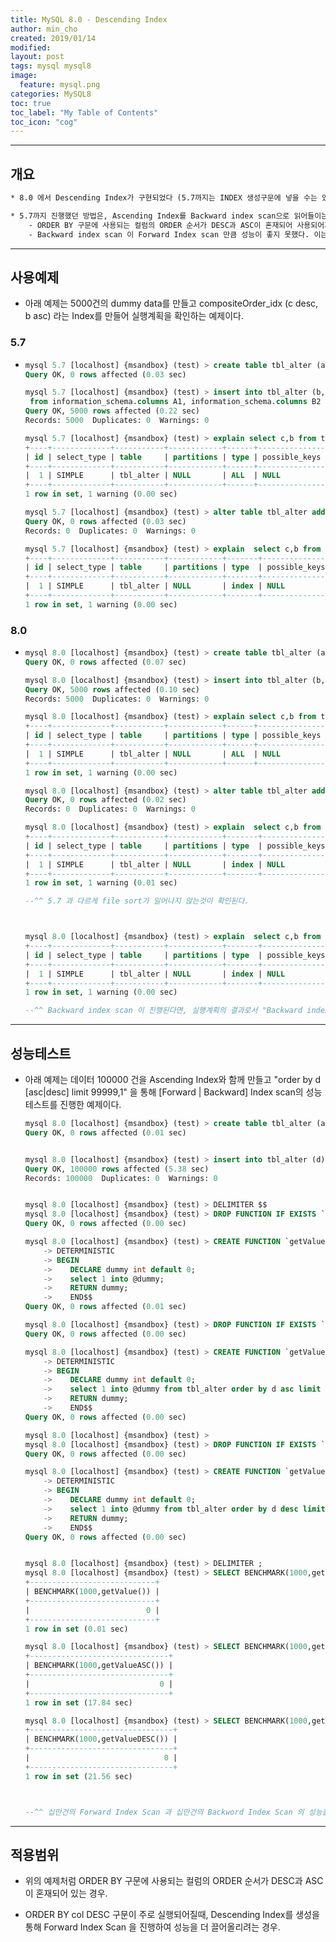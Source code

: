 ```yaml
---
title: MySQL 8.0 - Descending Index
author: min_cho
created: 2019/01/14
modified:
layout: post
tags: mysql mysql8
image:
  feature: mysql.png
categories: MySQL8
toc: true
toc_label: "My Table of Contents"
toc_icon: "cog"
---
```



------

## 개요

```txt
* 8.0 에서 Descending Index가 구현되었다 (5.7까지는 INDEX 생성구문에 넣을 수는 있었지만 무시되었음).

* 5.7까지 진행했던 방법은, Ascending Index를 Backward index scan으로 읽어들이는 방법을 사용하여 Descending Index의 흉내를 낼 수 있지만, 그에따른 부작용이 발생되었다.
    - ORDER BY 구문에 사용되는 컬럼의 ORDER 순서가 DESC과 ASC이 혼재되어 사용되어져야 하는 경우, index를 (col1:DESC , col2:ASC) 처럼 만들겠지만 실제로는 (col1:ASC , col2:ASC) 로 만들어져 col1의 Backward index scan 만이 가능했다.
    - Backward index scan 이 Forward Index scan 만큼 성능이 좋지 못했다. 이는 처음 구성된 InnoDB 아키텍쳐의 한계 (Page lock order, Page 내의 single linked list를 가진 데이터) 이다.

```



------

## 사용예제

- 아래 예제는 5000건의 dummy data를 만들고 compositeOrder_idx (c desc, b asc) 라는 Index를 만들어 실행계획을 확인하는 예제이다.

### 5.7

- ```sql
  mysql 5.7 [localhost] {msandbox} (test) > create table tbl_alter (a int primary key auto_increment, b int, c int, d varchar(40));
  Query OK, 0 rows affected (0.03 sec)

  mysql 5.7 [localhost] {msandbox} (test) > insert into tbl_alter (b,c,d)  select round(rand()*10)+1, round(rand()*1000)+1, uuid()
   from information_schema.columns A1, information_schema.columns B2 limit 5000;
  Query OK, 5000 rows affected (0.22 sec)
  Records: 5000  Duplicates: 0  Warnings: 0

  mysql 5.7 [localhost] {msandbox} (test) > explain select c,b from tbl_alter order by c desc, b asc limit 10;
  +----+-------------+-----------+------------+------+---------------+------+---------+------+------+----------+----------------+
  | id | select_type | table     | partitions | type | possible_keys | key  | key_len | ref  | rows | filtered | Extra          |
  +----+-------------+-----------+------------+------+---------------+------+---------+------+------+----------+----------------+
  |  1 | SIMPLE      | tbl_alter | NULL       | ALL  | NULL          | NULL | NULL    | NULL | 4999 |   100.00 | Using filesort |
  +----+-------------+-----------+------------+------+---------------+------+---------+------+------+----------+----------------+
  1 row in set, 1 warning (0.00 sec)

  mysql 5.7 [localhost] {msandbox} (test) > alter table tbl_alter add index compositeOrder_idx (c desc, b asc);
  Query OK, 0 rows affected (0.03 sec)
  Records: 0  Duplicates: 0  Warnings: 0

  mysql 5.7 [localhost] {msandbox} (test) > explain  select c,b from tbl_alter order by c desc, b asc limit 10;
  +----+-------------+-----------+------------+-------+---------------+--------------------+---------+------+------+----------+-----------------------------+
  | id | select_type | table     | partitions | type  | possible_keys | key                | key_len | ref  | rows | filtered | Extra                       |
  +----+-------------+-----------+------------+-------+---------------+--------------------+---------+------+------+----------+-----------------------------+
  |  1 | SIMPLE      | tbl_alter | NULL       | index | NULL          | compositeOrder_idx | 10      | NULL | 4999 |   100.00 | Using index; Using filesort |
  +----+-------------+-----------+------------+-------+---------------+--------------------+---------+------+------+----------+-----------------------------+
  1 row in set, 1 warning (0.00 sec)
  ```

### 8.0

- ```sql
  mysql 8.0 [localhost] {msandbox} (test) > create table tbl_alter (a int primary key auto_increment, b int, c int, d varchar(40));
  Query OK, 0 rows affected (0.07 sec)

  mysql 8.0 [localhost] {msandbox} (test) > insert into tbl_alter (b,c,d)  select round(rand()*10)+1, round(rand()*1000)+1, uuid() from information_schema.columns A1, information_schema.columns B2 limit 5000;
  Query OK, 5000 rows affected (0.10 sec)
  Records: 5000  Duplicates: 0  Warnings: 0

  mysql 8.0 [localhost] {msandbox} (test) > explain select c,b from tbl_alter order by c desc, b asc limit 10;
  +----+-------------+-----------+------------+------+---------------+------+---------+------+------+----------+----------------+
  | id | select_type | table     | partitions | type | possible_keys | key  | key_len | ref  | rows | filtered | Extra          |
  +----+-------------+-----------+------------+------+---------------+------+---------+------+------+----------+----------------+
  |  1 | SIMPLE      | tbl_alter | NULL       | ALL  | NULL          | NULL | NULL    | NULL | 5000 |   100.00 | Using filesort |
  +----+-------------+-----------+------------+------+---------------+------+---------+------+------+----------+----------------+
  1 row in set, 1 warning (0.00 sec)

  mysql 8.0 [localhost] {msandbox} (test) > alter table tbl_alter add index compositeOrder_idx (c desc, b asc);
  Query OK, 0 rows affected (0.02 sec)
  Records: 0  Duplicates: 0  Warnings: 0

  mysql 8.0 [localhost] {msandbox} (test) > explain  select c,b from tbl_alter order by c desc, b asc limit 10;
  +----+-------------+-----------+------------+-------+---------------+--------------------+---------+------+------+----------+-------------+
  | id | select_type | table     | partitions | type  | possible_keys | key                | key_len | ref  | rows | filtered | Extra       |
  +----+-------------+-----------+------------+-------+---------------+--------------------+---------+------+------+----------+-------------+
  |  1 | SIMPLE      | tbl_alter | NULL       | index | NULL          | compositeOrder_idx | 10      | NULL |   10 |   100.00 | Using index |
  +----+-------------+-----------+------------+-------+---------------+--------------------+---------+------+------+----------+-------------+
  1 row in set, 1 warning (0.01 sec)

  --^^ 5.7 과 다르게 file sort가 일어나지 않는것이 확인된다.



  mysql 8.0 [localhost] {msandbox} (test) > explain  select c,b from tbl_alter order by c asc limit 10;
  +----+-------------+-----------+------------+-------+---------------+--------------------+---------+------+------+----------+----------------------------------+
  | id | select_type | table     | partitions | type  | possible_keys | key                | key_len | ref  | rows | filtered | Extra                            |
  +----+-------------+-----------+------------+-------+---------------+--------------------+---------+------+------+----------+----------------------------------+
  |  1 | SIMPLE      | tbl_alter | NULL       | index | NULL          | compositeOrder_idx | 10      | NULL |   10 |   100.00 | Backward index scan; Using index |
  +----+-------------+-----------+------------+-------+---------------+--------------------+---------+------+------+----------+----------------------------------+
  1 row in set, 1 warning (0.00 sec)

  --^^ Backward index scan 이 진행된다면, 실행계획의 결과로서 "Backward index scan" 문구를 보여준다.
  ```



------

## 성능테스트

- 아래 예제는 데이터 100000 건을 Ascending Index와 함께 만들고 "order by d [asc|desc] limit 99999,1" 을 통해 [Forward | Backward] Index scan의 성능테스트를 진행한 예제이다.

  ```sql
  mysql 8.0 [localhost] {msandbox} (test) > create table tbl_alter (a int primary key auto_increment, d varchar(40), key d_idx(d));
  Query OK, 0 rows affected (0.01 sec)


  mysql 8.0 [localhost] {msandbox} (test) > insert into tbl_alter (d)  select uuid() from information_schema.columns A1, information_schema.columns B2 limit 100000;
  Query OK, 100000 rows affected (5.38 sec)
  Records: 100000  Duplicates: 0  Warnings: 0


  mysql 8.0 [localhost] {msandbox} (test) > DELIMITER $$
  mysql 8.0 [localhost] {msandbox} (test) > DROP FUNCTION IF EXISTS `getValue`$$
  Query OK, 0 rows affected (0.00 sec)

  mysql 8.0 [localhost] {msandbox} (test) > CREATE FUNCTION `getValue`() RETURNS INT(11)
      -> DETERMINISTIC
      -> BEGIN
      ->    DECLARE dummy int default 0;
      ->    select 1 into @dummy;
      ->    RETURN dummy;
      ->    END$$
  Query OK, 0 rows affected (0.01 sec)

  mysql 8.0 [localhost] {msandbox} (test) > DROP FUNCTION IF EXISTS `getValueASC`$$
  Query OK, 0 rows affected (0.00 sec)

  mysql 8.0 [localhost] {msandbox} (test) > CREATE FUNCTION `getValueASC`() RETURNS INT(11)
      -> DETERMINISTIC
      -> BEGIN
      ->    DECLARE dummy int default 0;
      ->    select 1 into @dummy from tbl_alter order by d asc limit 99999,1;
      ->    RETURN dummy;
      ->    END$$
  Query OK, 0 rows affected (0.00 sec)

  mysql 8.0 [localhost] {msandbox} (test) >
  mysql 8.0 [localhost] {msandbox} (test) > DROP FUNCTION IF EXISTS `getValueDESC`$$
  Query OK, 0 rows affected (0.00 sec)

  mysql 8.0 [localhost] {msandbox} (test) > CREATE FUNCTION `getValueDESC`() RETURNS INT(11)
      -> DETERMINISTIC
      -> BEGIN
      ->    DECLARE dummy int default 0;
      ->    select 1 into @dummy from tbl_alter order by d desc limit 99999,1;
      ->    RETURN dummy;
      ->    END$$
  Query OK, 0 rows affected (0.00 sec)


  mysql 8.0 [localhost] {msandbox} (test) > DELIMITER ;
  mysql 8.0 [localhost] {msandbox} (test) > SELECT BENCHMARK(1000,getValue());
  +----------------------------+
  | BENCHMARK(1000,getValue()) |
  +----------------------------+
  |                          0 |
  +----------------------------+
  1 row in set (0.01 sec)

  mysql 8.0 [localhost] {msandbox} (test) > SELECT BENCHMARK(1000,getValueASC());
  +-------------------------------+
  | BENCHMARK(1000,getValueASC()) |
  +-------------------------------+
  |                             0 |
  +-------------------------------+
  1 row in set (17.84 sec)

  mysql 8.0 [localhost] {msandbox} (test) > SELECT BENCHMARK(1000,getValueDESC());
  +--------------------------------+
  | BENCHMARK(1000,getValueDESC()) |
  +--------------------------------+
  |                              0 |
  +--------------------------------+
  1 row in set (21.56 sec)



  --^^ 십만건의 Forward Index Scan 과 십만건의 Backword Index Scan 의 성능을 비교한 결과 20%가량 Forward Index Scan 이 빠른 결과를 보였다. (21.56/17.84 = 1.20)
  ```



------

## 적용범위

- 위의 예제처럼 ORDER BY 구문에 사용되는 컬럼의 ORDER 순서가 DESC과 ASC이 혼재되어 있는 경우.

- ORDER BY col DESC 구문이 주로 실행되어질때,  Descending Index를 생성을 통해  Forward Index Scan 을 진행하여 성능을 더 끌어올리려는 경우.

